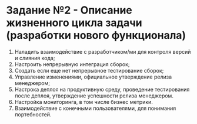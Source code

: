 # Задание №2 - Описание жизненного цикла задачи (разработки нового функционала)

1. Наладить взаимодействие с разработчиком/ми для контроля версий и слияния кода;
2. Настроить непрерывную интеграция сборок;
3. Создать если еще нет непрерывное тестирование сборок;
4. Управление изменениями, официальное утверждение релиза менеджером;
5. Настрока деплоя на продуктивную среду, проведение тестирования после деплоя, утверждение успешности релиза менеджером.
6. Настройка мониторинга, в том числе бизнес метрики. 
7. Взаимодействие с конечными пользователями, для понимания портебностей.